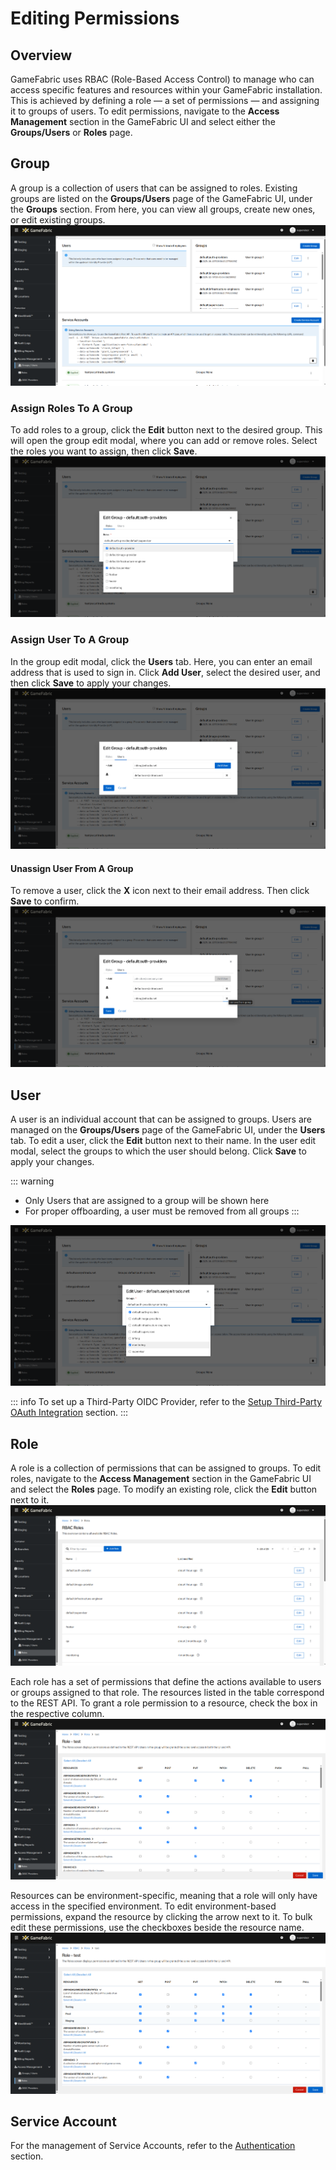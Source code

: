 # Editing Permissions

## Overview
GameFabric uses RBAC (Role-Based Access Control) to manage who can access specific features and resources within your GameFabric installation. This is achieved by defining a role — a set of permissions — and assigning it to groups of users.
To edit permissions, navigate to the **Access Management** section in the GameFabric UI and select either the **Groups/Users** or **Roles** page.

## Group
A group is a collection of users that can be assigned to roles.
Existing groups are listed on the **Groups/Users** page of the GameFabric UI, under the **Groups** section.
From here, you can view all groups, create new ones, or edit existing groups.
![groups-overview.png](images/permissions/groups-overview.png)

### Assign Roles To A Group
To add roles to a group, click the **Edit** button next to the desired group.
This will open the group edit modal, where you can add or remove roles. Select the roles you want to assign, then click **Save**.
![add-role-to-group.png](images/permissions/add-role-to-group.png)

### Assign User To A Group
In the group edit modal, click the **Users** tab. Here, you can enter an email address that is used to sign in.
Click **Add User**, select the desired user, and then click **Save** to apply your changes.
![add-user-to-group.png](images/permissions/add-user-to-group.png)

#### Unassign User From A Group
To remove a user, click the **X** icon next to their email address. Then click **Save** to confirm.
![remove-user-from-group.png](images/permissions/remove-user-from-group.png)

## User
A user is an individual account that can be assigned to groups.
Users are managed on the **Groups/Users** page of the GameFabric UI, under the **Users** tab.
To edit a user, click the **Edit** button next to their name. In the user edit modal, select the groups to which the user should belong.
Click **Save** to apply your changes.

::: warning
- Only Users that are assigned to a group will be shown here
- For proper offboarding, a user must be removed from all groups
:::

![add-groups-to-user.png](images/permissions/add-groups-to-user.png)

::: info
To set up a Third-Party OIDC Provider, refer to the [Setup Third-Party OAuth Integration](setup-third-party-oauth.md) section.
:::

## Role
A role is a collection of permissions that can be assigned to groups.
To edit roles, navigate to the **Access Management** section in the GameFabric UI and select the **Roles** page.
To modify an existing role, click the **Edit** button next to it.
![roles-overview.png](images/permissions/roles-overview.png)

Each role has a set of permissions that define the actions available to users or groups assigned to that role.
The resources listed in the table correspond to the REST API. To grant a role permission to a resource, check the box in the respective column.
![edit-role.png](images/permissions/edit-role.png)


Resources can be environment-specific, meaning that a role will only have access in the specified environment.
To edit environment-based permissions, expand the resource by clicking the arrow next to it.
To bulk edit these permissions, use the checkboxes beside the resource name.
![edit-role-env-based.png](images/permissions/edit-role-env-based.png)

## Service Account
For the management of Service Accounts, refer to the [Authentication](authentication.md) section.
